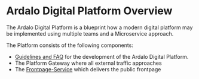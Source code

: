# Ardalo Digital Platform Overview
The Ardalo Digital Platform is a blueprint how a modern digital platform may be implemented
using multiple teams and a Microservice approach.

The Platform consists of the following components:
  * [Guidelines and FAQ](https://github.com/ardalo/digital-platform-development-guide) for the development of the Ardalo Digital Platform.
  * The Platform Gateway where all external traffic approaches
  * The [Frontpage-Service](https://github.com/ardalo/frontpage-service) which delivers the public frontpage
